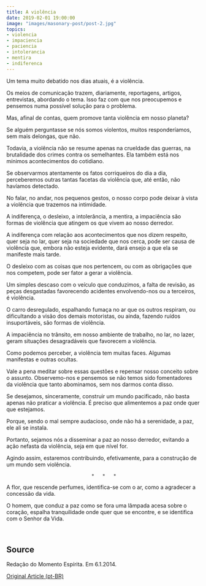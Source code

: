 ```yaml
---
title: A violência
date: 2019-02-01 19:00:00
image: "images/masonary-post/post-2.jpg"
topics: 
- violencia
- impaciencia
- paciencia
- intolerancia
- mentira
- indiferenca
---
```


Um tema muito debatido nos dias atuais, é a violência.

Os meios de comunicação trazem, diariamente, reportagens, artigos, entrevistas,
abordando o tema. Isso faz com que nos preocupemos e pensemos numa possível
solução para o problema.

Mas, afinal de contas, quem promove tanta violência em nosso planeta?

Se alguém perguntasse se nós somos violentos, muitos responderíamos, sem mais
delongas, que não.

Todavia, a violência não se resume apenas na crueldade das guerras, na
brutalidade dos crimes contra os semelhantes. Ela também está nos mínimos
acontecimentos do cotidiano.

Se observarmos atentamente os fatos corriqueiros do dia a dia, perceberemos
outras tantas facetas da violência que, até então, não havíamos detectado.

No falar, no andar, nos pequenos gestos, o nosso corpo pode deixar à vista a
violência que trazemos na intimidade.

A indiferença, o desleixo, a intolerância, a mentira, a impaciência são formas
de violência que atingem os que vivem ao nosso derredor.

A indiferença com relação aos acontecimentos que nos dizem respeito, quer seja
no lar, quer seja na sociedade que nos cerca, pode ser causa de violência que,
embora não esteja evidente, dará ensejo a que ela se manifeste mais tarde.

O desleixo com as coisas que nos pertencem, ou com as obrigações que nos
competem, pode ser fator a gerar a violência.

Um simples descaso com o veículo que conduzimos, a falta de revisão, as peças
desgastadas favorecendo acidentes envolvendo-nos ou a terceiros, é violência.

O carro desregulado, espalhando fumaça no ar que os outros respiram, ou
dificultando a visão dos demais motoristas, ou ainda, fazendo ruídos
insuportáveis, são formas de violência.

A impaciência no trânsito, em nosso ambiente de trabalho, no lar, no lazer,
geram situações desagradáveis que favorecem a violência.

Como podemos perceber, a violência tem muitas faces. Algumas manifestas e
outras ocultas.

Vale a pena meditar sobre essas questões e repensar nosso conceito sobre o
assunto. Observemo-nos e pensemos se não temos sido fomentadores da violência
que tanto abominamos, sem nos darmos conta disso.

Se desejamos, sinceramente, construir um mundo pacificado, não basta apenas não
praticar a violência. É preciso que alimentemos a paz onde quer que estejamos.

Porque, sendo o mal sempre audacioso, onde não há a serenidade, a paz, ele ali
se instala.

Portanto, sejamos nós a disseminar a paz ao nosso derredor, evitando a ação
nefasta da violência, seja em que nível for.

Agindo assim, estaremos contribuindo, efetivamente, para a construção de um
mundo sem violência.

                                   *   *   *

A flor, que rescende perfumes, identifica-se com o ar, como a agradecer a
concessão da vida.

O homem, que conduz a paz como se fora uma lâmpada acesa sobre o coração,
espalha tranquilidade onde quer que se encontre, e se identifica com o Senhor
da Vida.

 

## Source
Redação do Momento Espírita.
Em 6.1.2014.



[Original Article (pt-BR)](http://www.momento.com.br/pt/ler_texto.php?id=4030)
